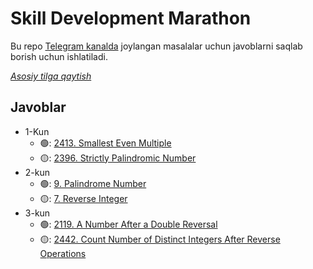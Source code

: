# Skill Development Marathon

Bu repo [Telegram kanalda](https://t.me/khamidulla_inoyatov_microblog) joylangan masalalar uchun javoblarni saqlab borish uchun ishlatiladi.

_[Asosiy tilga qaytish](../README.md)_

## Javoblar

- 1-Kun
  - 🟢: [2413. Smallest Even Multiple](solutions/001.md)
  - 🟡: [2396. Strictly Palindromic Number](solutions/002.md)
- 2-kun
  - 🟢: [9. Palindrome Number](solutions/003.md)
  - 🟡: [7. Reverse Integer](solutions/004.md)
- 3-kun
  - 🟢: [2119. A Number After a Double Reversal](solutions/005.md)
  - 🟡: [2442. Count Number of Distinct Integers After Reverse Operations](solutions/006.md)
